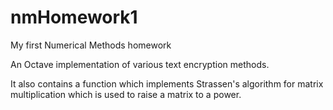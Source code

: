 # nmHomework1
My first Numerical Methods homework

An Octave implementation of various text encryption methods.

It also contains a function which implements Strassen's algorithm for matrix multiplication which is used to raise a matrix to a power.
